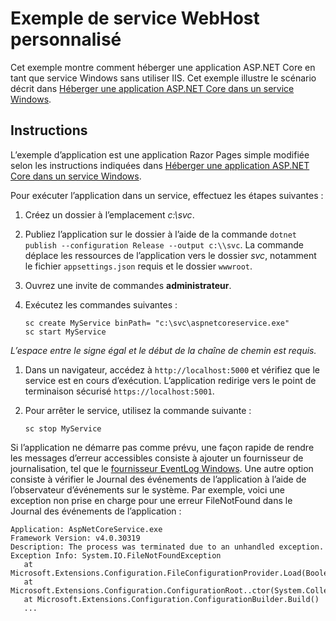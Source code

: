# <a name="custom-webhost-service-sample"></a>Exemple de service WebHost personnalisé

Cet exemple montre comment héberger une application ASP.NET Core en tant que service Windows sans utiliser IIS. Cet exemple illustre le scénario décrit dans [Héberger une application ASP.NET Core dans un service Windows](https://docs.microsoft.com/aspnet/core/host-and-deploy/windows-service).

## <a name="instructions"></a>Instructions

L’exemple d’application est une application Razor Pages simple modifiée selon les instructions indiquées dans [Héberger une application ASP.NET Core dans un service Windows](https://docs.microsoft.com/aspnet/core/host-and-deploy/windows-service).

Pour exécuter l’application dans un service, effectuez les étapes suivantes :

1. Créez un dossier à l’emplacement *c:\svc*.

1. Publiez l’application sur le dossier à l’aide de la commande `dotnet publish --configuration Release --output c:\\svc`. La commande déplace les ressources de l’application vers le dossier *svc*, notamment le fichier `appsettings.json` requis et le dossier `wwwroot`.

1. Ouvrez une invite de commandes **administrateur**.

1. Exécutez les commandes suivantes :

   ```console
   sc create MyService binPath= "c:\svc\aspnetcoreservice.exe"
   sc start MyService
   ```

  *L’espace entre le signe égal et le début de la chaîne de chemin est requis.*

1. Dans un navigateur, accédez à `http://localhost:5000` et vérifiez que le service est en cours d’exécution. L’application redirige vers le point de terminaison sécurisé `https://localhost:5001`.

1. Pour arrêter le service, utilisez la commande suivante :

   ```console
   sc stop MyService
   ```

Si l’application ne démarre pas comme prévu, une façon rapide de rendre les messages d’erreur accessibles consiste à ajouter un fournisseur de journalisation, tel que le [fournisseur EventLog Windows](https://docs.microsoft.com/aspnet/core/fundamentals/logging/index#eventlog). Une autre option consiste à vérifier le Journal des événements de l’application à l’aide de l’observateur d’événements sur le système. Par exemple, voici une exception non prise en charge pour une erreur FileNotFound dans le Journal des événements de l’application :

```console
Application: AspNetCoreService.exe
Framework Version: v4.0.30319
Description: The process was terminated due to an unhandled exception.
Exception Info: System.IO.FileNotFoundException
   at Microsoft.Extensions.Configuration.FileConfigurationProvider.Load(Boolean)
   at Microsoft.Extensions.Configuration.ConfigurationRoot..ctor(System.Collections.Generic.IList`1<Microsoft.Extensions.Configuration.IConfigurationProvider>)
   at Microsoft.Extensions.Configuration.ConfigurationBuilder.Build()
   ...
```
